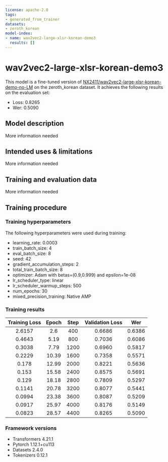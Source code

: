 ```yaml
---
license: apache-2.0
tags:
- generated_from_trainer
datasets:
- zeroth_korean
model-index:
- name: wav2vec2-large-xlsr-korean-demo3
  results: []
---
```


<!-- This model card has been generated automatically according to the information the Trainer had access to. You
should probably proofread and complete it, then remove this comment. -->

# wav2vec2-large-xlsr-korean-demo3

This model is a fine-tuned version of [NX2411/wav2vec2-large-xlsr-korean-demo-no-LM](https://huggingface.co/NX2411/wav2vec2-large-xlsr-korean-demo-no-LM) on the zeroth_korean dataset.
It achieves the following results on the evaluation set:
- Loss: 0.8265
- Wer: 0.5090

## Model description

More information needed

## Intended uses & limitations

More information needed

## Training and evaluation data

More information needed

## Training procedure

### Training hyperparameters

The following hyperparameters were used during training:
- learning_rate: 0.0003
- train_batch_size: 4
- eval_batch_size: 8
- seed: 42
- gradient_accumulation_steps: 2
- total_train_batch_size: 8
- optimizer: Adam with betas=(0.9,0.999) and epsilon=1e-08
- lr_scheduler_type: linear
- lr_scheduler_warmup_steps: 500
- num_epochs: 30
- mixed_precision_training: Native AMP

### Training results

| Training Loss | Epoch | Step | Validation Loss | Wer    |
|:-------------:|:-----:|:----:|:---------------:|:------:|
| 2.6157        | 2.6   | 400  | 0.6686          | 0.6386 |
| 0.4643        | 5.19  | 800  | 0.7036          | 0.6086 |
| 0.3038        | 7.79  | 1200 | 0.6960          | 0.5817 |
| 0.2229        | 10.39 | 1600 | 0.7358          | 0.5571 |
| 0.178         | 12.99 | 2000 | 0.8221          | 0.5636 |
| 0.153         | 15.58 | 2400 | 0.8575          | 0.5691 |
| 0.129         | 18.18 | 2800 | 0.7809          | 0.5297 |
| 0.1141        | 20.78 | 3200 | 0.8077          | 0.5441 |
| 0.0994        | 23.38 | 3600 | 0.8087          | 0.5209 |
| 0.0917        | 25.97 | 4000 | 0.8176          | 0.5149 |
| 0.0823        | 28.57 | 4400 | 0.8265          | 0.5090 |


### Framework versions

- Transformers 4.21.1
- Pytorch 1.12.1+cu113
- Datasets 2.4.0
- Tokenizers 0.12.1
